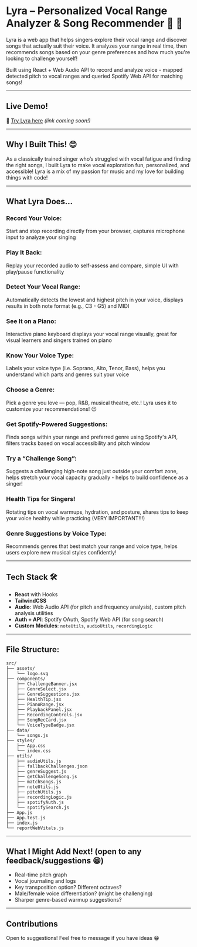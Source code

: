 # Lyra – Personalized Vocal Range Analyzer & Song Recommender 🎤 🎵

Lyra is a web app that helps singers explore their vocal range and discover songs that actually suit their voice. It analyzes your range in real time, then recommends songs based on your genre preferences and how much you're looking to challenge yourself!

Built using React + Web Audio API to record and analyze voice - mapped detected pitch to vocal ranges and queried Spotify Web API for matching songs!

---

## Live Demo!

🔗 [Try Lyra here](#) *(link coming soon!)*

---

## Why I Built This! 😊

As a classically trained singer who’s struggled with vocal fatigue and finding the right songs, I built Lyra to make vocal exploration fun, personalized, and accessible! Lyra is a mix of my passion for music and my love for building things with code!

---

## What Lyra Does...

### Record Your Voice:
Start and stop recording directly from your browser, captures microphone input to analyze your singing

### Play It Back: 
Replay your recorded audio to self-assess and compare, simple UI with play/pause functionality

### Detect Your Vocal Range:
Automatically detects the lowest and highest pitch in your voice, displays results in both note format (e.g., C3 - G5) and MIDI

### See It on a Piano:
Interactive piano keyboard displays your vocal range visually, great for visual learners and singers trained on piano

### Know Your Voice Type:
Labels your voice type (i.e. Soprano, Alto, Tenor, Bass), helps you understand which parts and genres suit your voice

### Choose a Genre:
Pick a genre you love — pop, R&B, musical theatre, etc.! Lyra uses it to customize your recommendations! 😉

### Get Spotify-Powered Suggestions:
Finds songs within your range and preferred genre using Spotify's API, filters tracks based on vocal accessibility and pitch window

### Try a “Challenge Song”:
Suggests a challenging high-note song just outside your comfort zone, helps stretch your vocal capacity gradually - helps to build confidence as a singer!

### Health Tips for Singers!
Rotating tips on vocal warmups, hydration, and posture, shares tips to keep your voice healthy while practicing (VERY IMPORTANT!!!)

### Genre Suggestions by Voice Type:
Recommends genres that best match your range and voice type, helps users explore new musical styles confidently!

---

## Tech Stack 🛠️

- **React** with Hooks  
- **TailwindCSS**  
- **Audio**: Web Audio API (for pitch and frequency analysis), custom pitch analysis utilities
- **Auth + API**: Spotify OAuth, Spotify Web API (for song search)
- **Custom Modules**: `noteUtils`, `audioUtils`, `recordingLogic`

---

## File Structure:

```
src/
├── assets/
│   └── logo.svg
├── components/
│   ├── ChallengeBanner.jsx
│   ├── GenreSelect.jsx
│   ├── GenreSuggestions.jsx
│   ├── HealthTip.jsx
│   ├── PianoRange.jsx
│   ├── PlaybackPanel.jsx
│   ├── RecordingControls.jsx
│   ├── SongRecCard.jsx
│   └── VoiceTypeBadge.jsx
├── data/
│   └── songs.js
├── styles/
│   ├── App.css
│   └── index.css
├── utils/
│   ├── audioUtils.js
│   ├── fallbackChallenges.json
│   ├── genreSuggest.js
│   ├── getChallengeSong.js
│   ├── matchSongs.js
│   ├── noteUtils.js
│   ├── pitchUtils.js
│   ├── recordingLogic.js
│   ├── spotifyAuth.js
│   └── spotifySearch.js
├── App.js
├── App.test.js
├── index.js
└── reportWebVitals.js
```

---

## What I Might Add Next! (open to any feedback/suggestions 😁)

- Real-time pitch graph
- Vocal journaling and logs
- Key transposition option? Different octaves? 
- Male/female voice differentiation? (might be challenging)
- Sharper genre-based warmup suggestions?

---

## Contributions

Open to suggestions! Feel free to message if you have ideas 😁
